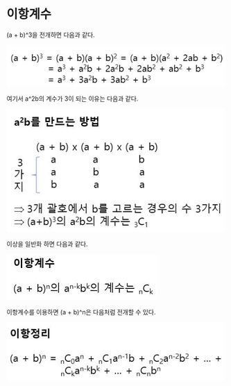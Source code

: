 # 이항계수

(a + b)^3을 전개하면 다음과 같다.

![](./Figure/Binomial_Coefficient1.JPG)

여기서 a^2b의 계수가 3이 되는 이유는 다음과 같다.

![](./Figure/Binomial_Coefficient2.JPG)



이상을 일반화 하면 다음과 같다. 

![](./Figure/Binomial_Coefficient3.JPG)



이항계수를 이용하면 (a + b)^n은 다음처럼 전개할 수 있다.

![](./Figure/Binomial_Coefficient4.JPG)